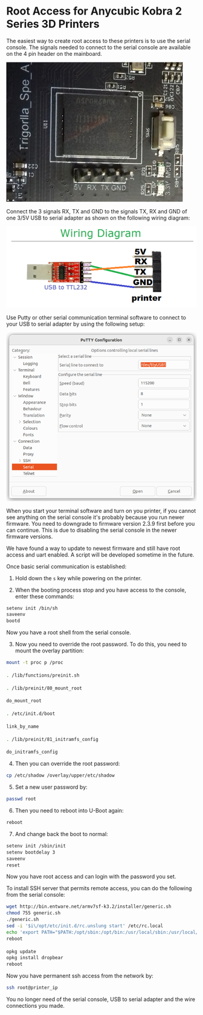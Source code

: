 # Root Access for Anycubic Kobra 2 Series 3D Printers

The easiest way to create root access to these printers is to use the serial console. The signals needed to connect to the serial console are available on the 4 pin header on the mainboard.

![](https://raw.githubusercontent.com/AGG2017/kobra-unleashed/master/img/mainboard_uart.jpg)

Connect the 3 signals RX, TX and GND to the signals TX, RX and GND of one 3/5V USB to serial adapter as shown on the following wiring diagram:

![](https://raw.githubusercontent.com/AGG2017/kobra-unleashed/master/img/usb2serial.png)

Use Putty or other serial communication terminal software to connect to your USB to serial adapter by using the following setup:

![](https://raw.githubusercontent.com/AGG2017/kobra-unleashed/master/img/putty.png)

When you start your terminal software and turn on you printer, if you cannot see anything on the serial console it's probably because you run newer firmware. You need to downgrade to firmware version 2.3.9 first before you can continue. This is due to disabling the serial console in the newer firmware versions.

We have found a way to update to newest firmware and still have root access and uart enabled. A script will be developed sometime in the future.

Once basic serial communication is established:

1. Hold down the `s` key while powering on the printer.

2. When the booting process stop and you have access to the console, enter these commands:

```sh
setenv init /bin/sh
saveenv
bootd
```

Now you have a root shell from the serial console.

3. Now you need to override the root password. To do this, you need to mount the overlay partition:

```sh
mount -t proc p /proc

. /lib/functions/preinit.sh

. /lib/preinit/80_mount_root

do_mount_root

. /etc/init.d/boot

link_by_name

. /lib/preinit/81_initramfs_config

do_initramfs_config
```

4. Then you can override the root password:

```sh
cp /etc/shadow /overlay/upper/etc/shadow
```

5. Set a new user password by:

```sh
passwd root
```

6. Then you need to reboot into U-Boot again:

```sh
reboot
```

7. And change back the boot to normal:

```sh
setenv init /sbin/init
setenv bootdelay 3
saveenv
reset
```

Now you have root access and can login with the password you set.

To install SSH server that permits remote access, you can do the following from the serial console:

```sh
wget http://bin.entware.net/armv7sf-k3.2/installer/generic.sh
chmod 755 generic.sh
./generic.sh
sed -i '$i\/opt/etc/init.d/rc.unslung start' /etc/rc.local
echo 'export PATH="$PATH:/opt/sbin:/opt/bin:/usr/local/sbin:/usr/local/bin:/usr/sbin:/usr/bin:/sbin:/bin"' >> /etc/profile
reboot

opkg update
opkg install dropbear
reboot
```

Now you have permanent ssh access from the network by:

```sh
ssh root@printer_ip
```

You no longer need of the serial console, USB to serial adapter and the wire connections you made.

